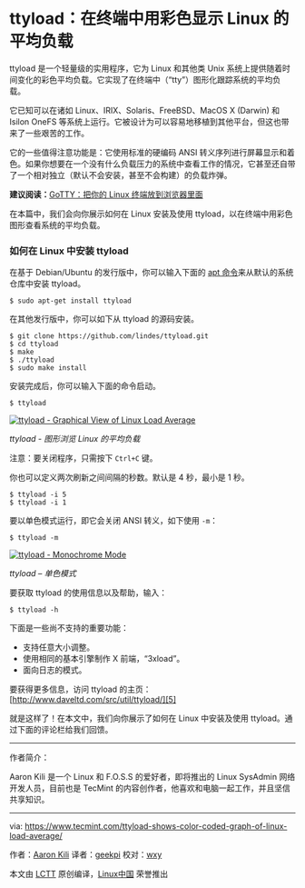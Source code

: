 ttyload：在终端中用彩色显示 Linux 的平均负载
============================================================

ttyload 是一个轻量级的实用程序，它为 Linux 和其他类 Unix 系统上提供随着时间变化的彩色平均负载。它实现了在终端中（“tty”）图形化跟踪系统的平均负载。

它已知可以在诸如 Linux、IRIX、Solaris、FreeBSD、MacOS X (Darwin) 和 Isilon OneFS 等系统上运行。它被设计为可以容易地移植到其他平台，但这也带来了一些艰苦的工作。

它的一些值得注意功能是：它使用标准的硬编码 ANSI 转义序列进行屏幕显示和着色。如果你想要在一个没有什么负载压力的系统中查看工作的情况，它甚至还自带了一个相对独立（默认不会安装，甚至不会构建）的负载炸弹。

**建议阅读：**[GoTTY：把你的 Linux 终端放到浏览器里面][1]

在本篇中，我们会向你展示如何在 Linux 安装及使用 ttyload，以在终端中用彩色图形查看系统的平均负载。

### 如何在 Linux 中安装 ttyload

在基于 Debian/Ubuntu 的发行版中，你可以输入下面的 [apt 命令][2]来从默认的系统仓库中安装 ttyload。

```
$ sudo apt-get install ttyload
```

在其他发行版中，你可以如下从 ttyload 的源码安装。

```
$ git clone https://github.com/lindes/ttyload.git
$ cd ttyload
$ make
$ ./ttyload
$ sudo make install
```

安装完成后，你可以输入下面的命令启动。

```
$ ttyload
```

[![ttyload - Graphical View of Linux Load Average](https://www.tecmint.com/wp-content/uploads/2017/05/ttyload-Graphical-View-of-Linux-Load-Average-.png)][3] 

*ttyload - 图形浏览 Linux 的平均负载*

注意：要关闭程序，只需按下 `Ctrl+C` 键。

你也可以定义两次刷新之间间隔的秒数。默认是 4 秒，最小是 1 秒。

```
$ ttyload -i 5
$ ttyload -i 1
```

要以单色模式运行，即它会关闭 ANSI 转义，如下使用 `-m`：

```
$ ttyload -m
```

[![ttyload - Monochrome Mode](https://www.tecmint.com/wp-content/uploads/2017/05/ttyload-monochrome-mode.png)][4] 

*ttyload – 单色模式*

要获取 ttyload 的使用信息以及帮助，输入：

```
$ ttyload -h 
```

下面是一些尚不支持的重要功能：

*   支持任意大小调整。
*   使用相同的基本引擎制作 X 前端，“3xload”。
*   面向日志的模式。

要获得更多信息，访问 ttyload 的主页：[http://www.daveltd.com/src/util/ttyload/][5]

就是这样了！在本文中，我们向你展示了如何在 Linux 中安装及使用 ttyload。通过下面的评论栏给我们回馈。

--------------------------------------------------------------------------------

作者简介：

Aaron Kili 是一个 Linux 和 F.O.S.S 的爱好者，即将推出的 Linux SysAdmin 网络开发人员，目前也是 TecMint 的内容创作者，他喜欢和电脑一起工作，并且坚信共享知识。


-------------------

via: https://www.tecmint.com/ttyload-shows-color-coded-graph-of-linux-load-average/

作者：[Aaron Kili][a]
译者：[geekpi](https://github.com/geekpi)
校对：[wxy](https://github.com/wxy)

本文由 [LCTT](https://github.com/LCTT/TranslateProject) 原创编译，[Linux中国](https://linux.cn/) 荣誉推出

[a]:https://www.tecmint.com/author/aaronkili/
[1]:https://linux.cn/article-8445-1.html
[2]:https://www.tecmint.com/useful-basic-commands-of-apt-get-and-apt-cache-for-package-management/
[3]:https://www.tecmint.com/wp-content/uploads/2017/05/ttyload-Graphical-View-of-Linux-Load-Average-.png
[4]:https://www.tecmint.com/wp-content/uploads/2017/05/ttyload-monochrome-mode.png
[5]:http://www.daveltd.com/src/util/ttyload/
[6]:https://www.tecmint.com/ttyload-shows-color-coded-graph-of-linux-load-average/#
[7]:https://www.tecmint.com/ttyload-shows-color-coded-graph-of-linux-load-average/#
[8]:https://www.tecmint.com/ttyload-shows-color-coded-graph-of-linux-load-average/#
[9]:https://www.tecmint.com/ttyload-shows-color-coded-graph-of-linux-load-average/#
[10]:https://www.tecmint.com/ttyload-shows-color-coded-graph-of-linux-load-average/#comments
[11]:https://www.tecmint.com/author/aaronkili/
[12]:https://www.tecmint.com/10-useful-free-linux-ebooks-for-newbies-and-administrators/
[13]:https://www.tecmint.com/free-linux-shell-scripting-books/
